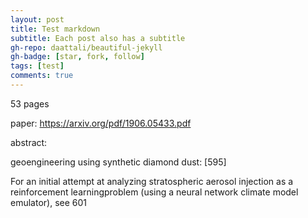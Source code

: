 ```yaml
---
layout: post
title: Test markdown
subtitle: Each post also has a subtitle
gh-repo: daattali/beautiful-jekyll
gh-badge: [star, fork, follow]
tags: [test]
comments: true
---
```

53 pages

paper: https://arxiv.org/pdf/1906.05433.pdf

abstract:

geoengineering using synthetic diamond dust: [595]

For an initial attempt at analyzing stratospheric aerosol injection as a reinforcement learningproblem (using a neural network climate model emulator), see 601

